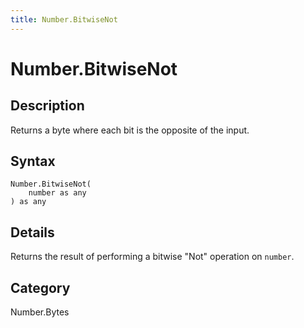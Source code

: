 ```yaml
---
title: Number.BitwiseNot
---
```


# Number.BitwiseNot


## Description

Returns a byte where each bit is the opposite of the input.


## Syntax

```powerquery
Number.BitwiseNot(
    number as any
) as any
```


## Details

Returns the result of performing a bitwise "Not" operation on <code>number</code>.



## Category
Number.Bytes
